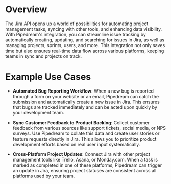 # Overview

The Jira API opens up a world of possibilities for automating project management tasks, syncing with other tools, and enhancing data visibility. With Pipedream's integration, you can streamline issue tracking by automatically creating, updating, and searching for issues in Jira, as well as managing projects, sprints, users, and more. This integration not only saves time but also ensures real-time data flow across various platforms, keeping teams in sync and projects on track.

# Example Use Cases

- **Automated Bug Reporting Workflow**: When a new bug is reported through a form on your website or an email, Pipedream can catch the submission and automatically create a new issue in Jira. This ensures that bugs are tracked immediately and can be acted upon quickly by your development team.

- **Sync Customer Feedback to Product Backlog**: Collect customer feedback from various sources like support tickets, social media, or NPS surveys. Use Pipedream to collate this data and create user stories or feature requests directly in Jira. This allows you to prioritize product development efforts based on real user input systematically.

- **Cross-Platform Project Updates**: Connect Jira with other project management tools like Trello, Asana, or Monday.com. When a task is marked as completed in one of these platforms, Pipedream can trigger an update in Jira, ensuring project statuses are consistent across all platforms used by your team.
